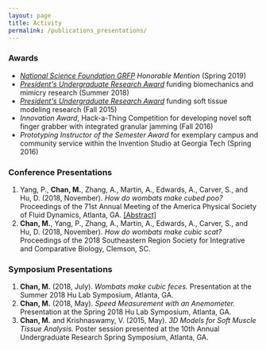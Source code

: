```yaml
---
layout: page
title: Activity
permalink: /publications_presentations/
---
```

<h3>Awards</h3>
<ul>
  <li><i><a href="https://www.nsfgrfp.org/">National Science Foundation GRFP</a> Honorable Mention</i> (Spring 2019)</li>
  <li><i><a href="https://urop.gatech.edu/content/presidents-undergraduate-research-awards">President's Undergraduate Research Award</a></i> funding biomechanics and mimicry research (Summer 2018)</li>
  <li><i><a href="https://urop.gatech.edu/content/presidents-undergraduate-research-awards">President's Undergraduate Research Award</a></i> funding soft tissue modeling research (Fall 2015)</li>
  <li><i>Innovation Award</i>, Hack-a-Thing Competition for developing novel soft finger grabber with integrated granular jamming (Fall 2016)</li>
  <li><i>Prototyping Instructor of the Semester Award</i> for exemplary campus and community service within the Invention Studio at Georgia Tech (Spring 2016)</li>
</ul>

<h3>Conference Presentations</h3>
<ol>
<li>Yang, P., <b>Chan, M.</b>, Zhang, A., Martin, A., Edwards, A., Carver, S., and Hu, D. (2018, November). <i>How do wombats make cubed poo?</i> Proceedings of the 71st Annual Meeting of the America Physical Society of Fluid Dynamics, Atlanta, GA. <a href="http://meetings.aps.org/Meeting/DFD18/Session/E19.1">[Abstract]</a></li>
<li><b>Chan, M.</b>, Yang, P., Zhang, A., Martin, A., Edwards, A., Carver, S., and Hu, D. (2018, November). <i>How do wombats make cubic scat?</i> Proceedings of the 2018 Southeastern Region Society for Integrative and Comparative Biology, Clemson, SC.</li>
</ol>

<h3>Symposium Presentations</h3>
<ol>
  <li><b>Chan, M.</b> (2018, July). <i>Wombats make cubic feces.</i> Presentation at the Summer 2018 Hu Lab Symposium, Atlanta, GA.</li>
  <li><b>Chan, M.</b> (2018, May). <i>Speed Measurement with an Anemometer.</i> Presentation at the Spring 2018 Hu Lab Symposium, Atlanta, GA.</li>
  <li><b>Chan, M.</b> and Krishnaswamy, V. (2015, May). <i>3D Models for Soft Muscle Tissue Analysis.</i> Poster session presented at the 10th Annual Undergraduate Research Spring Symposium, Atlanta, GA.</li>
</ol>
